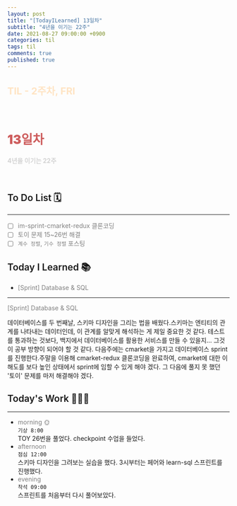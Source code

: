 ```yaml
---
layout: post
title: "[TodayILearned] 13일차"
subtitle: "4년을 이기는 22주"
date: 2021-08-27 09:00:00 +0900
categories: til
tags: til
comments: true
published: true
---
```


## <span style="color:Bisque;font-size: 22px">TIL - 2주차, FRI</span>

<br />

# **<span style="font-weight:900;color:indianred">13일차</span>**

**<span style="color:lightgray">4년을 이기는 22주</span>**

<br />

## <span style="font-weight:600">To Do List</span> 🗓

---

- [ ] <span style="color:gray">im-sprint-cmarket-redux 클론코딩</span>
- [ ] <span style="color:gray">토이 문제 15~26번 해결</span>
- [ ] <span style="color:gray">`계수 정렬`, `기수 정렬` 포스팅</span>

## <span style="font-weight:600">Today I Learned</span> 📚

- <span style="color:gray">[Sprint] Database & SQL</span>

---

<span style="color:gray">[Sprint] Database & SQL</span>

데이터베이스를 두 번째날, 스키마 디자인을 그리는 법을 배웠다.스키마는 엔티티의 관계를 나타내는 데이터인데, 이 관계를 알맞게 해석하는 게 제일 중요한 것 같다. 테스트를 통과하는 것보다, 백지에서 데이터베이스를 활용한 서비스를 만들 수 있을지... 그것이 공부 방향이 되어야 할 것 같다. 다음주에는 cmarket을 가지고 데이터베이스 sprint를 진행한다.주말을 이용해 cmarket-redux 클론코딩을 완료하여, cmarket에 대한 이해도를 보다 높인 상태에서 sprint에 임할 수 있게 해야 겠다. 그 다음에 풀지 못 했던 '토이' 문제를 마저 해결해야 겠다.

## <span style="font-weight:600">Today's Work</span> 🧗🏻‍♂️

---

- <span style="color:gray">morning 🌞</span> <br>
  `기상 8:00` <br>
  TOY 26번을 풀었다. checkpoint 수업을 들었다.
- <span style="color:gray">afternoon</span> <br>
  `점심 12:00`<br>
  스키마 디자인을 그려보는 실습을 했다. 3시부터는 페어와 learn-sql 스프린트를 진행했다.
- <span style="color:gray">evening</span> <br>
  `착석 09:00`<br>
  스프린트를 처음부터 다시 풀어보았다.
